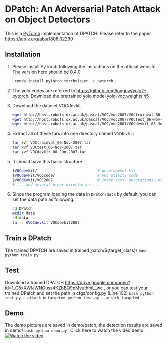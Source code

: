 # DPatch: An Adversarial Patch Attack on Object Detectors
This is a [PyTorch](https://github.com/pytorch/pytorch)
implementation of DPATCH.
Please refer to the paper https://arxiv.org/abs/1806.02299



## Installation
1. Please install PyTorch following the instuctions on the official website. The version here should be 0.4.0 
   ```bash
    conda install pytorch torchvision -c pytorch
    ```

2. The yolo codes are referred to https://github.com/longcw/yolo2-pytorch. Download the pretrained yolo model [yolo-voc.weights.h5](https://drive.google.com/open?id=0B4pXCfnYmG1WUUdtRHNnLWdaMEU) 


3. Download the dataset VOCdevkit

    ```bash
    wget http://host.robots.ox.ac.uk/pascal/VOC/voc2007/VOCtrainval_06-Nov-2007.tar
    wget http://host.robots.ox.ac.uk/pascal/VOC/voc2007/VOCtest_06-Nov-2007.tar
    wget http://host.robots.ox.ac.uk/pascal/VOC/voc2007/VOCdevkit_08-Jun-2007.tar
    ```

2. Extract all of these tars into one directory named `VOCdevkit`

    ```bash
    tar xvf VOCtrainval_06-Nov-2007.tar
    tar xvf VOCtest_06-Nov-2007.tar
    tar xvf VOCdevkit_08-Jun-2007.tar
    ```

3. It should have this basic structure

    ```bash
    $VOCdevkit/                           # development kit
    $VOCdevkit/VOCcode/                   # VOC utility code
    $VOCdevkit/VOC2007                    # image sets, annotations, etc.
    # ... and several other directories ...
    ```
    
4. Since the program loading the data in `DPatch/data` by default,
you can set the data path as following.
    ```bash
    cd DPatch
    mkdir data
    cd data
    ln -s $VOCdevkit VOCdevkit2007
    ```


## Train a DPatch
The trained DPATCH are saved in trained_patch/${target_class}/ 
    ```bash
    python train.py
    ```
    
## Test
Download a trained DPATCH https://drive.google.com/open?id=1_G5xXWIJWNGuss4KZbBQ9pMvuthmL_wc , or you can test your trained DPatch and set the path in cfgs/config.py (Line 102) 
    ```bash
    python test.py –-attack untargeted
    python test.py –-attack targeted
    ```


## Demo
The demo pictures are saved in demo/patch, the detection results are saved in demo/
    ```bash
    python demo.py
    ```
Click here to watch the video demo.
[![Watch the video](https://img.youtube.com/vi/-aPbU9q1gFU/maxresdefault.jpg)](https://youtu.be/-aPbU9q1gFU)
